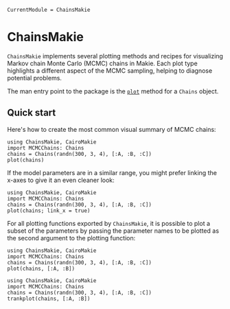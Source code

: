```@meta
CurrentModule = ChainsMakie
```

# ChainsMakie

`ChainsMakie` implements several plotting methods and recipes for visualizing Markov chain Monte Carlo (MCMC) chains in Makie.
Each plot type highlights a different aspect of the MCMC sampling, helping to diagnose potential problems.

The man entry point to the package is the [`plot`](@ref) method for a `Chains` object.

## Quick start

Here's how to create the most common visual summary of MCMC chains:

```@example
using ChainsMakie, CairoMakie
import MCMCChains: Chains
chains = Chains(randn(300, 3, 4), [:A, :B, :C])
plot(chains)
```

If the model parameters are in a similar range, you might prefer linking the x-axes to give it an even cleaner look:

```@example
using ChainsMakie, CairoMakie
import MCMCChains: Chains
chains = Chains(randn(300, 3, 4), [:A, :B, :C])
plot(chains; link_x = true)
```

For all plotting functions exported by `ChainsMakie`, it is possible to plot a subset of the parameters by passing the parameter names to be plotted as the second argument to the plotting function:

```@example
using ChainsMakie, CairoMakie
import MCMCChains: Chains
chains = Chains(randn(300, 3, 4), [:A, :B, :C])
plot(chains, [:A, :B])
```

```@example
using ChainsMakie, CairoMakie
import MCMCChains: Chains
chains = Chains(randn(300, 3, 4), [:A, :B, :C])
trankplot(chains, [:A, :B])
```
